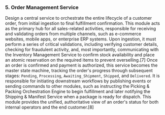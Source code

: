 ### 5. Order Management Service
Design a central service to orchestrate the entire lifecycle of a customer order, from initial ingestion to final fulfillment confirmation. This module acts as the primary hub for all sales-related activities, responsible for receiving and validating orders from multiple channels, such as e-commerce websites, mobile apps, or enterprise ERP systems. Upon ingestion, it must perform a series of critical validations, including verifying customer details, checking for fraudulent activity, and, most importantly, communicating with the Inventory Management Service to confirm stock availability and place an atomic reservation on the required items to prevent overselling.[7] Once an order is confirmed and payment is authorized, this service becomes the master state machine, tracking the order's progress through subsequent stages: `Pending`, `Processing`, `Awaiting_Shipment`, `Shipped`, and `Delivered`. It is responsible for initiating downstream workflows by publishing events or sending commands to other modules, such as instructing the Picking & Packing Orchestration Engine to begin fulfillment and later notifying the Shipping & Manifest Service when a package is ready for dispatch. This module provides the unified, authoritative view of an order's status for both internal operators and the end customer.[8]